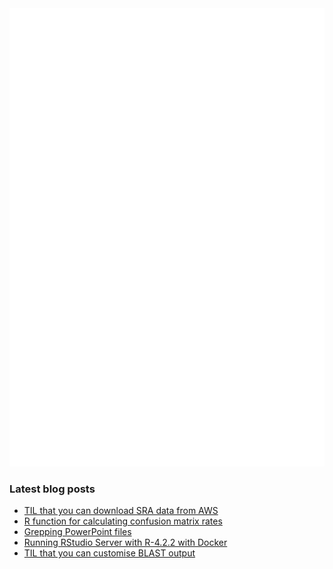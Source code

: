 <img align = "left" src="github-metrics.svg" />
<img src="metrics.plugin.achievements.compact.svg" />

### Latest blog posts

<!-- BLOG-POST-LIST:START -->
- [TIL that you can download SRA data from AWS](https://davetang.org/muse/2023/04/06/til-that-you-can-download-sra-data-from-aws/)
- [R function for calculating confusion matrix rates](https://davetang.org/muse/2023/03/09/r-function-for-calculating-confusion-matrix-rates/)
- [Grepping PowerPoint files](https://davetang.org/muse/2023/03/01/grepping-powerpoint-files/)
- [Running RStudio Server with R-4.2.2 with Docker](https://davetang.org/muse/2023/02/24/running-rstudio-server-with-r-4-2-2-with-docker/)
- [TIL that you can customise BLAST output](https://davetang.org/muse/2023/02/15/til-that-you-can-customise-blast-output/)
<!-- BLOG-POST-LIST:END -->

